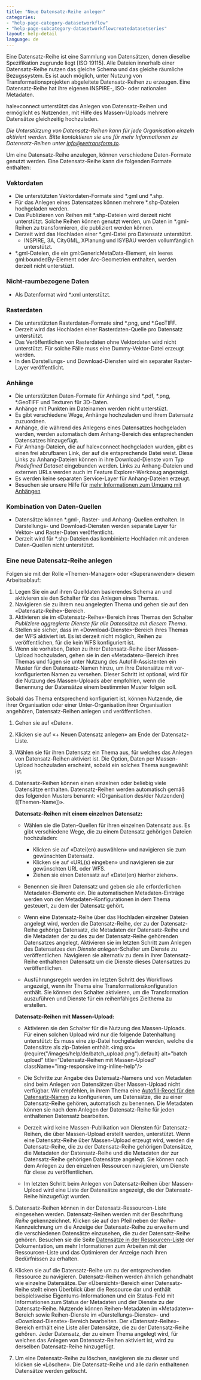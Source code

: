 ```yaml
---
title: "Neue Datensatz-Reihe anlegen"
categories:
- "help-page-category-datasetworkflow"
- "help-page-subcategory-datasetworkflowcreatedatasetseries"
layout: help-detail
language: de
---
```



Eine Datensatz-Reihe ist eine Sammlung von Datensätzen, denen dieselbe Spezifikation zugrunde liegt [ISO 19115]. Alle Dateien innerhalb einer Datensatz-Reihe nutzen das gleiche Schema und das gleiche räumliche Bezugssystem. Es ist auch möglich, unter Nutzung von Transformationsprojekten abgeleitete Datensatz-Reihen zu erzeugen. Eine Datensatz-Reihe hat ihre eigenen INSPIRE-, ISO- oder nationalen Metadaten.

hale»connect unterstützt das Anlegen von Datensatz-Reihen und ermöglicht es Nutzenden, mit Hilfe des Massen-Uploads mehrere Datensätze gleichzeitig hochzuladen.

*Die Unterstützung von Datensatz-Reihen kann für jede Organisation einzeln aktiviert werden. Bitte kontaktieren sie uns für mehr Informationen zu Datensatz-Reihen unter info@wetransform.to.*

Um eine Datensatz-Reihe anzulegen, können verschiedene Daten-Formate genutzt werden. Eine Datensatz-Reihe kann die folgenden Formate enthalten:

### Vektordaten ###
  * Die unterstützten Vektordaten-Formate sind \*.gml und \*.shp.
  * Für das Anlegen eines Datensatzes können mehrere \*.shp-Dateien hochgeladen werden.
  * Das Publizieren von Reihen mit \*.shp-Dateien wird derzeit nicht unterstützt. Solche Reihen können genutzt werden, um Daten in \*.gml-Reihen zu transformieren, die publiziert werden können.
  * Derzeit wird das Hochladen einer \*.gml-Datei pro Datensatz unterstützt.
    * INSPIRE, 3A, CityGML, XPlanung und ISYBAU werden vollumfänglich unterstützt.
  * \*.gml-Dateien, die ein gml:GenericMetaData-Element, ein leeres gml:boundedBy-Element oder Arc-Geometrien enthalten, werden derzeit nicht unterstüzt.

### Nicht-raumbezogene Daten ###
  * Als Datenformat wird \*.xml unterstützt.

### Rasterdaten ###
  * Die unterstützten Rasterdaten-Formate sind \*.png, und \*.GeoTIFF.
  * Derzeit wird das Hochladen einer Rasterdaten-Quelle pro Datensatz unterstützt.
  * Das Veröffentlichen von Rasterdaten ohne Vektordaten wird nicht unterstützt. Für solche Fälle muss eine Dummy-Vektor-Datei erzeugt werden.
  * In den Darstellungs- und Download-Diensten wird ein separater Raster-Layer veröffentlicht.

### Anhänge ###
  * Die unterstützten Daten-Formate für Anhänge sind \*.pdf, \*.png, \*.GeoTIFF und Texturen für 3D-Daten.
  * Anhänge mit Punkten im Dateinamen werden nicht unterstüzt.
  * Es gibt verschiedene Wege, Anhänge hochzuladen und ihrem Datensatz zuzuordnen.
  * Anhänge, die während des Anlegens eines Datensatzes hochgeladen werden, werden automatisch dem Anhang-Bereich des entsprechenden Datensatzes hinzugefügt.
  * Für Anhang-Dateien, die auf hale»connect hochgeladen wurden, gibt es einen frei abrufbaren Link, der auf die entsprechende Datei weist. Diese Links zu Anhang-Dateien können in ihre Download-Dienste vom Typ *Predefined Dataset* eingebunden werden. Links zu Anhang-Dateien und externen URLs werden auch im Feature Explorer-Werkzeug angezeigt.
  * Es werden keine separaten Service-Layer für Anhang-Dateien erzeugt.
  * Besuchen sie unsere Hilfe für [mehr Informationen zum Umgang mit Anhängen](../../references/data/2018-03-10-reference-data-files.md)

### Kombination von Daten-Quellen ###
  * Datensätze können \*.gml-, Raster- und Anhang-Quellen enthalten. In Darstellungs- und Download-Diensten werden separate Layer für Vektor- und Raster-Daten veröffentlicht.
  * Derzeit wird für \*.shp-Dateien das kombinierte Hochladen mit anderen Daten-Quellen nicht unterstützt.

### **Eine neue Datensatz-Reihe anlegen** ###

Folgen sie mit der Rolle &laquo;Themen-Manager&raquo; oder &laquo;Superanwender&raquo; diesem Arbeitsablauf:

1. Legen Sie ein auf ihren Quelldaten basierendes Schema an und aktivieren sie den Schalter für das Anlegen eines Themas.
2. Navigieren sie zu ihrem neu angelegten Thema und gehen sie auf den &laquo;Datensatz-Reihe&raquo;-Bereich.
3. Aktivieren sie im &laquo;Datensatz-Reihe&raquo;-Bereich ihres Themas den Schalter *Publiziere aggregierte Dienste für alle Datensätze mit diesem Thema*.
4. Stellen sie sicher, dass im &laquo;Download-Dienste&raquo;-Bereich ihres Themas der WFS aktiviert ist. Es ist derzeit nicht möglich, Reihen zu veröffentlichen, für die kein WFS konfiguriert ist.
5. Wenn sie vorhaben, Daten zu ihrer Datensatz-Reihe über Massen-Upload hochzuladen, gehen sie in den &laquo;Metadaten&raquo;-Bereich ihres Themas und fügen sie unter Nutzung des Autofill-Assistenten ein Muster für den Datensatz-Namen hinzu, um ihre Datensätze mit vor-konfigurierten Namen zu versehen. Dieser Schritt ist optional, wird für die Nutzung des Massen-Uploads aber empfohlen, wenn die Benennung der Datensätze einem bestimmten Muster folgen soll.

Sobald das Thema entsprechend konfiguriert ist, können Nutzende, die ihrer Organisation oder einer Unter-Organisation ihrer Organisation angehören, Datensatz-Reihen anlegen und veröffentlichen.

1. Gehen sie auf &laquo;Daten&raquo;.
2. Klicken sie auf &laquo;+ Neuen Datensatz anlegen&raquo; am Ende der Datensatz-Liste.
3. Wählen sie für ihren Datensatz ein Thema aus, für welches das Anlegen von Datensatz-Reihen aktiviert ist. Die Option, Daten per Massen-Upload hochzuladen erscheint, sobald ein solches Thema ausgewählt ist.
4. Datensatz-Reihen können einen einzelnen oder beliebig viele Datensätze enthalten. Datensatz-Reihen werden automatisch gemäß des folgenden Musters benannt: &laquo;[Organisation des/der Nutzenden] ([Themen-Name])&raquo;.

    **Datensatz-Reihen mit einem einzelnen Datensatz:**  
      * Wählen sie die Daten-Quellen für ihren einzelnen Datensatz aus. Es gibt verschiedene Wege, die zu einem Datensatz gehörigen Dateien hochzuladen:
        *	Klicken sie auf &laquo;Datei(en) auswählen&raquo; und navigieren sie zum gewünschten Datensatz.
        * Klicken sie auf &laquo;URL(s) eingeben&raquo; und navigieren sie zur gewünschten URL oder WFS.
        * Ziehen sie einen Datensatz auf &laquo;Datei(en) hierher ziehen&raquo;.

      * Benennen sie ihren Datensatz und geben sie alle erforderlichen Metadaten-Elemente ein. Die automatischen Metadaten-Einträge werden von den Metadaten-Konfigurationen in dem Thema gesteuert, zu dem der Datensatz gehört.

      * Wenn eine Datensatz-Reihe über das Hochladen einzelner Dateien angelegt wird, werden die Datensatz-Reihe, der zu der Datensatz-Reihe gehörige Datensatz, die Metadaten der Datensatz-Reihe und die Metadaten der zu des zu der Datensatz-Reihe gehörenden Datensatzes angelegt. Aktivieren sie im letzten Schritt zum Anlegen des Datensatzes den *Dienste anlegen*-Schalter um Dienste zu veröffentlichen. Navigieren sie alternativ zu dem in ihrer Datensatz-Reihe enthaltenen Datensatz um die Dienste dieses Datensatzes zu veröffentlichen.

      * Ausführungsregeln werden im letzten Schritt des Workflows angezeigt, wenn ihr Thema eine Transformationskonfiguration enthält. Sie können den Schalter aktivieren, um die Transformation auszuführen und Dienste für ein reihenfähiges Zielthema zu erstellen. 

    **Datensatz-Reihen mit Massen-Upload:**
      * Aktivieren sie den Schalter für die Nutzung des Massen-Uploads. Für einen solchen Upload wird nur die folgende Datenhaltung unterstützt: Es muss eine zip-Datei hochgeladen werden, welche die Datensätze als zip-Dateien enthält.<img src={require("/images/help/de/batch_upload.png").default} alt="batch upload" title="Datensatz-Reihen mit Massen-Upload" className="img-responsive img-inline-help"/>

      * Die Schritte zur Angabe des Datensatz-Namens und von Metadaten sind beim Anlegen von Datensätzen über Massen-Upload nicht verfügbar. Wir empfehlen, in ihrem Thema eine [Autofill-Regel für den Datensatz-Namen](../../setup-hc/edit-metadata-config/2015-02-10-theme-edit-metadata.md) zu konfigurieren, um Datensätze, die zu einer Datensatz-Reihe gehören, automatisch zu benennen. Die Metadaten können sie nach dem Anlegen der Datensatz-Reihe für jeden enthaltenen Datensatz bearbeiten.

      * Derzeit wird keine Massen-Publikation von Diensten für Datensatz-Reihen, die über Massen-Upload erstellt werden, unterstützt. Wenn eine Datensatz-Reihe über Massen-Upload erzeugt wird, werden die Datensatz-Reihe, die zu der Datensatz-Reihe gehörigen Datensätze, die Metadaten der Datensatz-Reihe und die Metadaten der zur Datensatz-Reihe gehörigen Datensätze angelegt. Sie können nach dem Anlegen zu den einzelnen Ressourcen navigieren, um Dienste für diese zu veröffentlichen.

      * Im letzten Schritt beim Anlegen von Datensatz-Reihen über Massen-Upload wird eine Liste der Datensätze angezeigt, die der Datensatz-Reihe hinzugefügt wurden.

 5. Datensatz-Reihen können in der Datensatz-Ressourcen-Liste eingesehen werden. Datensatz-Reihen werden mit der Beschriftung *Reihe* gekennzeichnet. Klicken sie auf den Pfeil neben der *Reihe*-Kennzeichnung um die Anzeige der Datensatz-Reihe zu erweitern und die verschiedenen Datensätze einzusehen, die zu der Datensatz-Reihe gehören. Besuchen sie die Seite [Datensätze in der Ressourcen-Liste](../../create-manage-datasets/create-dataset/2015-01-08-viewing-resource-list.md) der Dokumentation, um mehr Informationen zum Arbeiten mit der Ressourcen-Liste und das Optimieren der Anzeige nach ihren Bedürfnissen zu erhalten.

6. Klicken sie auf die Datensatz-Reihe um zu der entsprechenden Ressource zu navigieren. Datensatz-Reihen werden ähnlich gehandhabt wie einzelne Datensätze. Der &laquo;Übersicht&raquo;-Bereich einer Datensatz-Reihe stellt einen Überblick über die Ressource dar und enthält beispielsweise Eigentums-Informationen und ein Status-Feld mit Informationen zum Status der Metadaten und der Dienste zu der Datensatz-Reihe. Nutzende können Reihen-Metadaten im &laquo;Metadaten&raquo;-Bereich sowie Reihen-Dienste im &laquo;Darstellungs-Dienste&raquo;- und &laquo;Download-Dienste&raquo;-Bereich bearbeiten. Der &laquo;Datensatz-Reihe&raquo;-Bereich enthält eine Liste aller Datensätze, die zu der Datensatz-Reihe gehören. Jeder Datensatz, der zu einem Thema angelegt wird, für welches das Anlegen von Datensatz-Reihen aktiviert ist, wird zu derselben Datensatz-Reihe hinzugefügt.

7. Um eine Datensatz-Reihe zu löschen, navigieren sie zu dieser und klicken sie &laquo;Löschen&raquo;. Die Datensatz-Reihe und alle darin enthaltenen Datensätze werden gelöscht.

